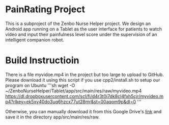 # PainRating Project
This is a subproject of the Zenbo Nurse Helper project. We design an Android app running on a Tablet as the user interface for patients to watch video and input their painfulness level score under the supervision of an intelligent companion robot.

# Build Instructioin
There is a file myvidoe.mp4 in the project but too large to upload to GitHub. Please download it using this script if you use cpp2/install.sh to setup our program on Ubuntu
'''sh
wget -O ~/ZenboNurseHelper/Tablet/app/src/main/res/raw/myvideo.mp4 https://dl.dropboxusercontent.com/scl/fi/d4r3t0i7dk8cl4fxh5cjr/myvideo.mp4?rlkey=ek5xy40do3uq6hzcx77ut28mr&st=00aqom9p&dl=0
'''

Otherwise, you can manually download it from this Google Drive's [link](https://drive.google.com/file/d/1zDzBWggeRFwNY5xkTioc5-RpIRFDgrwC/view?usp=sharing) and save it in the directory app/src/main/res/raw.
